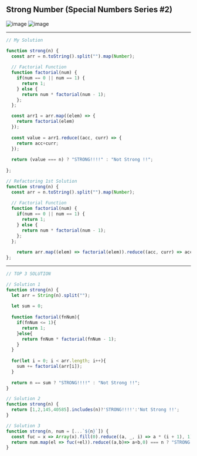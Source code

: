 ## Strong Number (Special Numbers Series #2)
![image](https://user-images.githubusercontent.com/99033220/175847027-fa3372d1-a459-4b62-a48d-80591fdd7575.png)
![image](https://user-images.githubusercontent.com/99033220/175847064-7706e91c-660d-497f-9eea-da5af1cbe44a.png)

---
```JavaScript
// My Solution

function strong(n) {
  const arr = n.toString().split("").map(Number);
  
  // Factorial Function
  function factorial(num) {
    if(num == 0 || num == 1) {
      return 1;
    } else {
      return num * factorial(num - 1);
    };
  };

  const arr1 = arr.map((elem) => {
    return factorial(elem)
  });
  
  const value = arr1.reduce((acc, curr) => {
    return acc+curr;
  });
  
  return (value === n) ? "STRONG!!!!" : "Not Strong !!";
 
};

// Refactoring 1st Solution
function strong(n) {
  const arr = n.toString().split("").map(Number);
  
  // Factorial Function
  function factorial(num) {
    if(num == 0 || num == 1) {
      return 1;
    } else {
      return num * factorial(num - 1);
    };
  };
  
    return arr.map((elem) => factorial(elem)).reduce((acc, curr) => acc + curr, 0) === n ? "STRONG!!!!" : "Not Strong !!" ;
};
```
---
```JavaScript
// TOP 3 SOLUTION

// Solution 1
function strong(n) {
  let arr = String(n).split("");
  
  let sum = 0;
  
  function factorial(fnNum){
    if(fnNum <= 1){
      return 1;
    }else{
      return fnNum * factorial(fnNum - 1);
    }
  }
  
  for(let i = 0; i < arr.length; i++){
    sum += factorial(arr[i]);
  }
  
  return n == sum ? "STRONG!!!!" : "Not Strong !!"; 
}

// Solution 2
function strong(n) {
  return [1,2,145,40585].includes(n)?'STRONG!!!!':'Not Strong !!';
}

// Solution 3
function strong(n, num = [...`${n}`]) {
  const fuc = x => Array(x).fill(0).reduce((a, _, i) => a * (i + 1), 1)
  return num.map(el => fuc(+el)).reduce((a,b)=> a+b,0) === n ? "STRONG!!!!" : "Not Strong !!" ;
}
```
